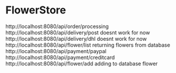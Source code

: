 # FlowerStore
http://localhost:8080/api/order/processing <br>
http://localhost:8080/api/delivery/post doesnt work for now <br>
http://localhost:8080/api/delivery/dhl doesnt work for now <br>
http://localhost:8080/api/flower/list returning flowers from database <br>
http://localhost:8080/api/payment/paypal <br>
http://localhost:8080/api/payment/creditcard <br>
http://localhost:8080/api/flower/add adding to database flower <br>
